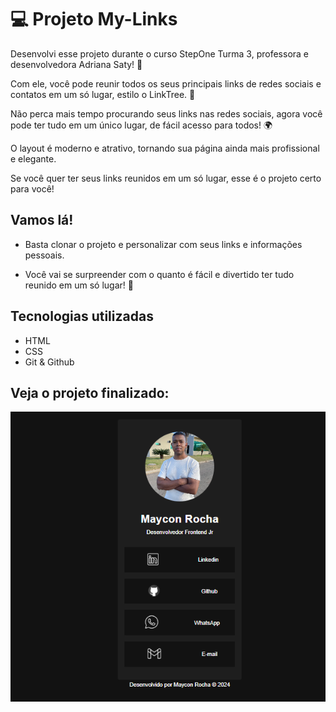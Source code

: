 # 💻 Projeto My-Links
Desenvolvi esse projeto durante o curso StepOne Turma 3, professora e desenvolvedora Adriana Saty! 🚀

Com ele, você pode reunir todos os seus principais links de redes sociais e contatos em um só lugar, estilo o LinkTree. 🔗

Não perca mais tempo procurando seus links nas redes sociais, agora você pode ter tudo em um único lugar, de fácil acesso para todos! 🌍

O layout é moderno e atrativo, tornando sua página ainda mais profissional e elegante.

Se você quer ter seus links reunidos em um só lugar, esse é o projeto certo para você!

## Vamos lá!

- Basta clonar o projeto e personalizar com seus links e informações pessoais.

- Você vai se surpreender com o quanto é fácil e divertido ter tudo reunido em um só lugar! 🚀

## Tecnologias utilizadas

- HTML
- CSS
- Git & Github

## Veja o projeto finalizado:

![Alt text](./assets/Screenshot_1.png)


